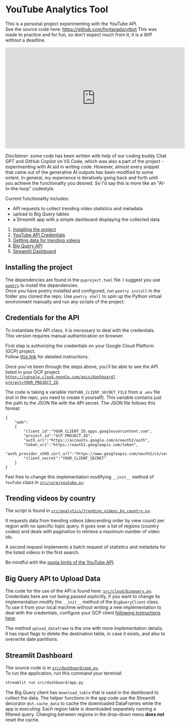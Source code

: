 # YouTube Analytics Tool

This is a personal project experimenting with the YouTube API.  
See the source code here: https://github.com/fontanads/ytbot
This was made to practice and for fun, so don't expect much from it, it is a WIP without a deadline.  

<iframe width="560" height="315" src="https://www.youtube.com/embed/CENftD5GBHo" title="YouTube video player" frameborder="0" allow="accelerometer; autoplay; clipboard-write; encrypted-media; gyroscope; picture-in-picture; web-share" allowfullscreen></iframe>

_Disclaimer_: some code has been written with help of our coding buddy Chat GPT and GitHub Copilot on VS Code, which was also a part of the project - experimenting with AI aid in writing code. However, almost every snippet that came out of the generative AI outputs has been modified to some extent. In general, my experience is iteratively going back and forth until you achieve the functionality you desired. So I'd say this is more like an "AI-in-the-loop" codestyle.

Current functionality includes:
- API requests to collect trending video statistics and metadata
- upload to Big Query tables
- a Streamlit app with a simple dashboard displaying the collected data.  


1. [Installing the project](#installing-the-project)  
2. [YouTube API Credentials](#credentials-for-the-api)
3. [Getting data for trending videos](#trending-videos-by-country)
4. [Big Query API](#big-query-api-to-upload-data)
5. [Streamlit Dashboard](#streamlit-dashboard)  


## Installing the project

The dependencies are found in the `pyproject.toml` file.
I suggest you use [`poetry`](https://python-poetry.org/) to install the dependencies.  
Once you have poetry installed and configured, run `poetry install` in the folder you cloned the repo.  Use `poetry shell` to spin up the Python virtual environment manually and run any scripts of the project.


## Credentials for the API

To instantiate the API class, it is necessary to deal with the credentials.  
This version requires manual authentication on browser.  

First step is authorizing the credentials on your Google Cloud Platform (GCP) project.  
Follow [this link](https://developers.google.com/youtube/registering_an_application#create_project) for detailed instructions.  


Once you've been through the steps above, you'll be able to see the API listed in your GCP project: [`https://console.cloud.google.com/apis/dashboard?project=YOUR_PROJECT_ID`](https://console.cloud.google.com/apis/dashboard).

The code is taking a variable `YOUTUBE_CLIENT_SECRET_FILE` from a `.env` file (not in the repo, you need to create it yourself). This variable contains just the path to the JSON file with the API secret. The JSON file follows this format:
```
{
	"web":
	{
		"client_id":"YOUR_CLIENT_ID.apps.googleusercontent.com",
		"project_id":"GCP_PROJECT_ID",
		"auth_uri":"https://accounts.google.com/o/oauth2/auth",
		"token_uri":"https://oauth2.googleapis.com/token",
		"auth_provider_x509_cert_url":"https://www.googleapis.com/oauth2/v1/certs",
		"client_secret":"YOUR_CLIENT_SECRET"
	}
}
```

Feel free to change this implementation modifying `__init__` method of `YouTube` class in [`src/core/youtube.py`](src/core/youtube.py).

## Trending videos by country

The script is found in [`src/analytics/trending_videos_by_country.py`](src/analytics/trending_videos_by_country.py).  

It requests data from trending videos (descending order by view count) per region with no specific topic query. It goes over a list of regions (country codes) and deals with pagination to retrieve a maximum number of video ids.  

A second request implements a batch request of statistics and metadata for the listed videos in the first search.  

Be mindful with the [quota limits of the YouTube API](https://developers.google.com/youtube/v3/determine_quota_cost).  

## Big Query API to Upload Data

The code for the use of the API is found here: [`src/cloud/bigquery.py`](src/cloud/bigquery.py).  
Credentials here are not being passed explicitly, if you want to change its implementation modify the `__init__` method of the `BigQueryClient` class.  
To use it from your local machine without writing a new implementation to deal with the credentials, configure your GCP client [following instructions here](https://cloud.google.com/bigquery/docs/bigquery-web-ui#before_you_begin).  

The method `upload_dataframe` is the one with more implementation details. It has input flags to delete the destination table, in case it exists, and also to overwrite date partitions.

## Streamlit Dashboard

The source code is in [`src/dashboard/app.py`](src/dashboard/app.py).  
To run the application, run this command your terminal:  
```bash
streamlit run src/dashboard/app.py 
```  

The Big Query client has `download_table` that is used in the dashboard to collect the data. The helper functions in the app code use the Streamlit decorator `@st.cache_data` to cache the downloaded DataFrames while the app is executing. Each region table is downloaded separetely running a filtered query. Changing between regions in the drop-down menu **does not** reset the cache.
